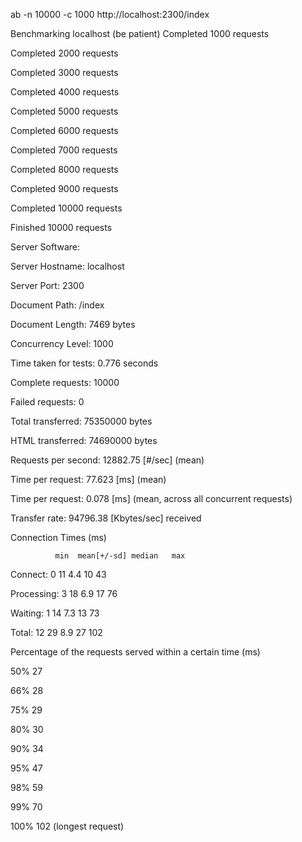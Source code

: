 ab -n 10000 -c 1000 http://localhost:2300/index

Benchmarking localhost (be patient)
Completed 1000 requests

Completed 2000 requests

Completed 3000 requests

Completed 4000 requests

Completed 5000 requests

Completed 6000 requests

Completed 7000 requests

Completed 8000 requests

Completed 9000 requests

Completed 10000 requests

Finished 10000 requests





Server Software:        

Server Hostname:        localhost

Server Port:            2300



Document Path:          /index

Document Length:        7469 bytes



Concurrency Level:      1000

Time taken for tests:   0.776 seconds

Complete requests:      10000

Failed requests:        0

Total transferred:      75350000 bytes

HTML transferred:       74690000 bytes

Requests per second:    12882.75 [#/sec] (mean)

Time per request:       77.623 [ms] (mean)

Time per request:       0.078 [ms] (mean, across all concurrent requests)

Transfer rate:          94796.38 [Kbytes/sec] received



Connection Times (ms)

              min  mean[+/-sd] median   max

Connect:        0   11   4.4     10      43

Processing:     3   18   6.9     17      76

Waiting:        1   14   7.3     13      73

Total:         12   29   8.9     27     102



Percentage of the requests served within a certain time (ms)

  50%     27

  66%     28

  75%     29

  80%     30

  90%     34

  95%     47

  98%     59

  99%     70

 100%    102 (longest request)
